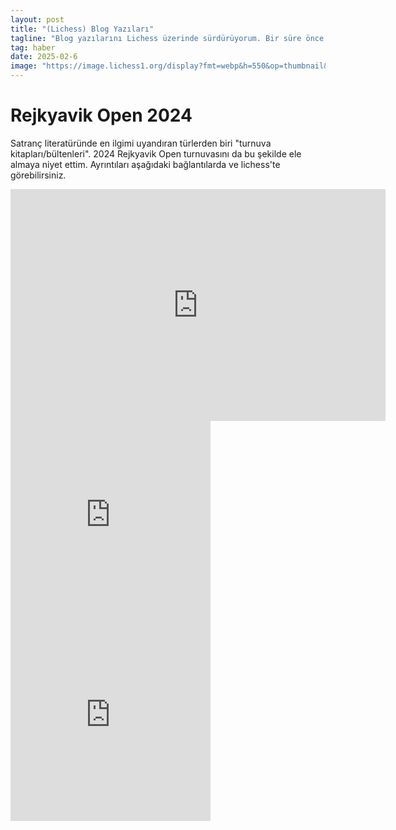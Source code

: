 ```yaml
---
layout: post
title: "(Lichess) Blog Yazıları"
tagline: "Blog yazılarını Lichess üzerinde sürdürüyorum. Bir süre önce Rejkyavik Open ile ilgili üç parça halinde blog yazıları yayınlamıştım, onları buraya da taşıdım."
tag: haber
date: 2025-02-6
image: "https://image.lichess1.org/display?fmt=webp&h=550&op=thumbnail&path=nasil:ublog:Kw0LWMtP:HEefA36e.jpg&w=880&sig=a6db3fac2bf9f9c7bdcd60c60aa5c665ff1edc78"
---
```


# Rejkyavik Open 2024

Satranç literatüründe en ilgimi uyandıran türlerden biri "turnuva kitapları/bültenleri". 2024 Rejkyavik Open turnuvasını da bu şekilde ele almaya niyet ettim. Ayrıntıları aşağıdaki bağlantılarda ve lichess'te görebilirsiniz. 

<iframe width="600" height="371" src="https://lichess.org/study/embed/ksGyrMYK/yKkdXZke" frameborder=0></iframe>

<iframe width="320" height="320" src="https://lichess.org/study/embed/1Nw20OA1/Mux31PNH" frameborder=0></iframe>

<iframe width="320" height="320" src="https://lichess.org/study/embed/1Nw20OA1/UVCtUXSq" frameborder=0></iframe>
